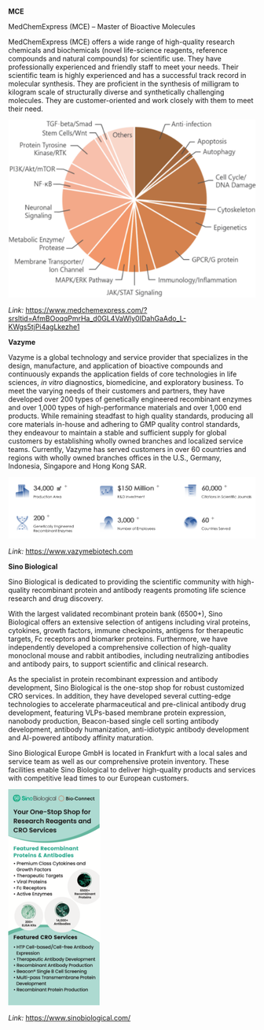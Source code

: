 ﻿**MCE**

MedChemExpress (MCE) – Master of Bioactive Molecules 

MedChemExpress (MCE) offers a wide range of high-quality research chemicals and biochemicals (novel life-science reagents, reference compounds and natural compounds) for scientific use. They have professionally experienced and friendly staff to meet your needs. Their scientific team is highly experienced and has a successful track record in molecular synthesis. They are proficient in the synthesis of milligram to kilogram scale of structurally diverse and synthetically challenging molecules. They are customer-oriented and work closely with them to meet their need.

![MCE](Aspose.Words.781e598a-ceb8-405c-b2c5-c627540d9a56.001.png)

*Link:* <https://www.medchemexpress.com/?srsltid=AfmBOoqqPmrHa_d0GL4VaWly0IDahGaAdo_L-KWgs5tjPi4agLkezhe1>

**Vazyme** 

Vazyme is a global technology and service provider that specializes in the design, manufacture, and application of bioactive compounds and continuously expands the application fields of core technologies in life sciences, *in vitro* diagnostics, biomedicine, and exploratory business. To meet the varying needs of their customers and partners, they have developed over 200 types of genetically engineered recombinant enzymes and over 1,000 types of high-performance materials and over 1,000 end products. While remaining steadfast to high quality standards, producing all core materials in-house and adhering to GMP quality control standards, they endeavour to maintain a stable and sufficient supply for global customers by establishing wholly owned branches and localized service teams. Currently, Vazyme has served customers in over 60 countries and regions with wholly owned branches offices in the U.S., Germany, Indonesia, Singapore and Hong Kong SAR. 

![Vazyme](Aspose.Words.781e598a-ceb8-405c-b2c5-c627540d9a56.002.png)

*Link:* <https://www.vazymebiotech.com>

**Sino Biological** 

Sino Biological is dedicated to providing the scientific community with high-quality recombinant protein and antibody reagents promoting life science research and drug discovery. 

With the largest validated recombinant protein bank (6500+), Sino Biological offers an extensive selection of antigens including viral proteins, cytokines, growth factors, immune checkpoints, antigens for therapeutic targets, Fc receptors and biomarker proteins. Furthermore, we have independently developed a comprehensive collection of high-quality monoclonal mouse and rabbit antibodies, including neutralizing antibodies and antibody pairs, to support scientific and clinical research.

As the specialist in protein recombinant expression and antibody development, Sino Biological is the one-stop shop for robust customized CRO services. In addition, they have developed several cutting-edge technologies to accelerate pharmaceutical and pre-clinical antibody drug development, featuring VLPs-based membrane protein expression, nanobody production, Beacon-based single cell sorting antibody development, antibody humanization, anti-idiotypic antibody development and AI-powered antibody affinity maturation. 

Sino Biological Europe GmbH is located in Frankfurt with a local sales and service team as well as our comprehensive protein inventory. These facilities enable Sino Biological to deliver high-quality products and services with competitive lead times to our European customers.

![Sino](Aspose.Words.781e598a-ceb8-405c-b2c5-c627540d9a56.003.png)

*Link:* https://www.sinobiological.com/

